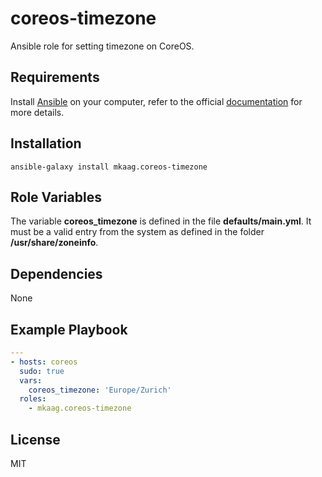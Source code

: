 coreos-timezone
===============

Ansible role for setting timezone on CoreOS.

Requirements
------------

Install [Ansible](http://www.ansible.com) on your computer, refer to the official [documentation](http://docs.ansible.com/intro_installation.html) for more details.

Installation
------------

`ansible-galaxy install mkaag.coreos-timezone`

Role Variables
--------------

The variable **coreos_timezone** is defined in the file **defaults/main.yml**. 
It must be a valid entry from the system as defined in the folder **/usr/share/zoneinfo**.

Dependencies
------------

None

Example Playbook
----------------

```yml
---
- hosts: coreos
  sudo: true
  vars:
    coreos_timezone: 'Europe/Zurich'
  roles:
    - mkaag.coreos-timezone
```

License
-------

MIT